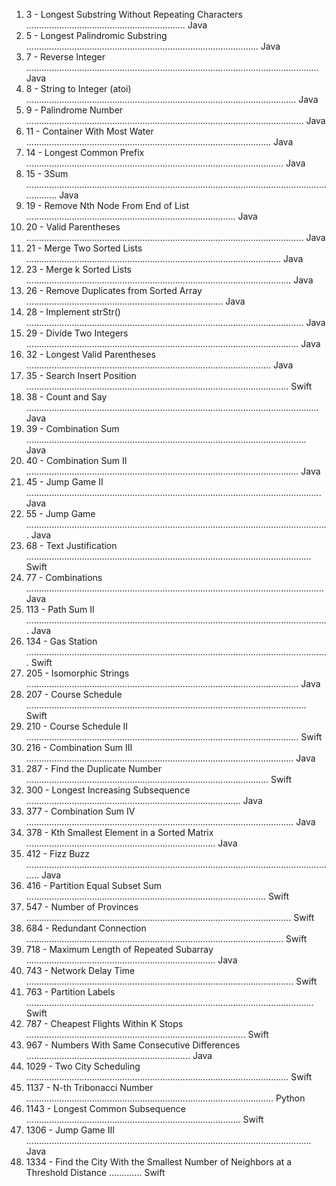
1.  3 - Longest Substring Without Repeating Characters ............................................................... Java
2.  5 - Longest Palindromic Substring ............................................................................................ Java
3.  7 - Reverse Integer .................................................................................................................... Java
4.  8 - String to Integer (atoi) ........................................................................................................... Java
5.  9 - Palindrome Number .............................................................................................................. Java
6.  11 - Container With Most Water ................................................................................................. Java
7.  14 - Longest Common Prefix ...................................................................................................... Java
8.  15 - 3Sum ................................................................................................................................... Java
9.  19 - Remove Nth Node From End of List ................................................................................... Java
10. 20 - Valid Parentheses .............................................................................................................. Java
11. 21 - Merge Two Sorted Lists ..................................................................................................... Java
12. 23 - Merge k Sorted Lists ......................................................................................................... Java
13. 26 - Remove Duplicates from Sorted Array .............................................................................. Java
14. 28 - Implement strStr() .............................................................................................................. Java
15. 29 - Divide Two Integers ............................................................................................................ Java
16. 32 - Longest Valid Parentheses ................................................................................................. Java
17. 35 - Search Insert Position ........................................................................................................ Swift
18. 38 - Count and Say .................................................................................................................... Java
19. 39 - Combination Sum ............................................................................................................... Java
20. 40 - Combination Sum II ............................................................................................................ Java
21. 45 - Jump Game II ..................................................................................................................... Java
22. 55 - Jump Game ........................................................................................................................ Java
23. 68 - Text Justification ................................................................................................................. Swift
24. 77 - Combinations ...................................................................................................................... Java
25. 113 - Path Sum II ........................................................................................................................ Java
26. 134 - Gas Station ........................................................................................................................ Swift
27. 205 - Isomorphic Strings ............................................................................................................ Java
28. 207 - Course Schedule ............................................................................................................... Swift
29. 210 - Course Schedule II ............................................................................................................ Swift
30. 216 - Combination Sum III .......................................................................................................... Java
31. 287 - Find the Duplicate Number ................................................................................................ Swift
32. 300 - Longest Increasing Subsequence ..................................................................................... Java
33. 377 - Combination Sum IV .......................................................................................................... Java
34. 378 - Kth Smallest Element in a Sorted Matrix ........................................................................... Java
35. 412 - Fizz Buzz ............................................................................................................................ Java
36. 416 - Partition Equal Subset Sum ............................................................................................... Swift
37. 547 - Number of Provinces ......................................................................................................... Swift
38. 684 - Redundant Connection ...................................................................................................... Swift
39. 718 - Maximum Length of Repeated Subarray ........................................................................... Java
40. 743 - Network Delay Time .......................................................................................................... Swift
41. 763 - Partition Labels .................................................................................................................. Swift
42. 787 - Cheapest Flights Within K Stops ....................................................................................... Swift
43. 967 - Numbers With Same Consecutive Differences ................................................................. Java
44. 1029 - Two City Scheduling ........................................................................................................ Swift
45. 1137 - N-th Tribonacci Number .................................................................................................. Python
46. 1143 - Longest Common Subsequence ..................................................................................... Swift
47. 1306 - Jump Game III ................................................................................................................. Java
48. 1334 - Find the City With the Smallest Number of Neighbors at a Threshold Distance ............. Swift
